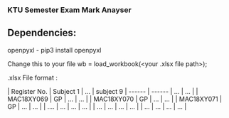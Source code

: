 ### KTU Semester Exam Mark Anayser

## Dependencies:
openpyxl - pip3 install openpyxl

Change this to your file
wb = load_workbook(<your .xlsx file path>); 


.xlsx File format :

 | Register No. | Subject 1 | ... | subject 9
 | ------ | ------ | ... | ... |
 | MAC18XY069 | GP | ... | ... |
 | MAC18XY070 | GP | ... | ... |
 | MAC18XY071 | GP | ... | ... |
 | .... | ... | ... | ... |
 | ... | ... | ... | ... |
 | ... | ... | ... | ... |
